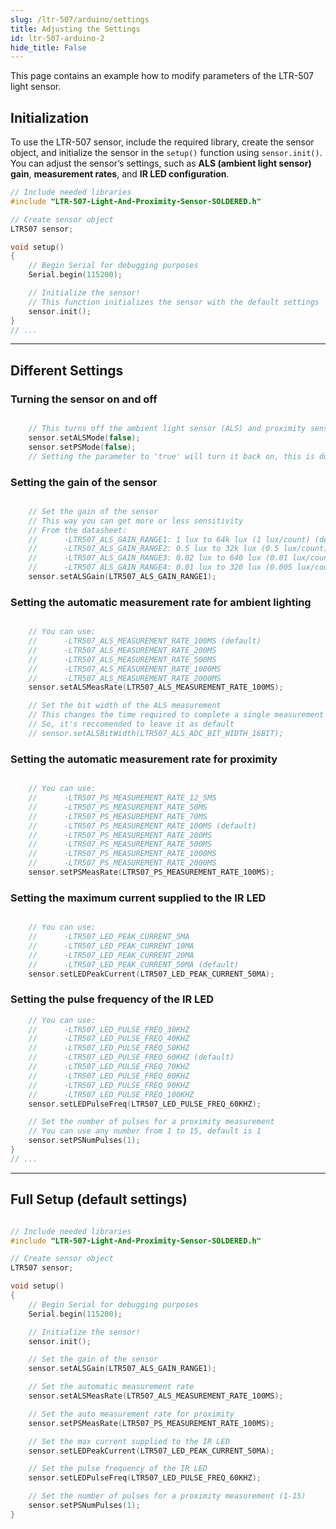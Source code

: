 ```yaml
---
slug: /ltr-507/arduino/settings
title: Adjusting the Settings
id: ltr-507-arduino-2 
hide_title: False
---
```


This page contains an example how to modify parameters of the LTR-507 light sensor.

## Initialization

To use the LTR-507 sensor, include the required library, create the sensor object, and initialize the sensor in the `setup()` function using `sensor.init()`. You can adjust the sensor’s settings, such as **ALS (ambient light sensor) gain**, **measurement rates**, and **IR LED configuration**.



```cpp
// Include needed libraries
#include "LTR-507-Light-And-Proximity-Sensor-SOLDERED.h"

// Create sensor object
LTR507 sensor;

void setup()
{
    // Begin Serial for debugging purposes
    Serial.begin(115200);

    // Initialize the sensor!
    // This function initializes the sensor with the default settings
    sensor.init();
}
// ...
```

---

## Different Settings

### Turning the sensor on and off

```cpp

    // This turns off the ambient light sensor (ALS) and proximity sensor
    sensor.setALSMode(false);
    sensor.setPSMode(false);
    // Setting the parameter to 'true' will turn it back on, this is done by default in init()

```

### Setting the gain of the sensor

```cpp

    // Set the gain of the sensor
    // This way you can get more or less sensitivity
    // From the datasheet:
    //      -LTR507_ALS_GAIN_RANGE1: 1 lux to 64k lux (1 lux/count) (default)
    //      -LTR507_ALS_GAIN_RANGE2: 0.5 lux to 32k lux (0.5 lux/count)
    //      -LTR507_ALS_GAIN_RANGE3: 0.02 lux to 640 lux (0.01 lux/count)
    //      -LTR507_ALS_GAIN_RANGE4: 0.01 lux to 320 lux (0.005 lux/count)
    sensor.setALSGain(LTR507_ALS_GAIN_RANGE1);
```

<FunctionDocumentation
functionName="sensor.setALSGain(uint8_t gain)"
description="Sets the gain for the ALS sensor to adjust its sensitivity."
returnDescription="None"
/>

### Setting the automatic measurement rate for ambient lighting

```cpp

    // You can use:
    //      -LTR507_ALS_MEASUREMENT_RATE_100MS (default)
    //      -LTR507_ALS_MEASUREMENT_RATE_200MS
    //      -LTR507_ALS_MEASUREMENT_RATE_500MS
    //      -LTR507_ALS_MEASUREMENT_RATE_1000MS
    //      -LTR507_ALS_MEASUREMENT_RATE_2000MS
    sensor.setALSMeasRate(LTR507_ALS_MEASUREMENT_RATE_100MS);

    // Set the bit width of the ALS measurement
    // This changes the time required to complete a single measurement
    // So, it's reccomended to leave it as default
    // sensor.setALSBitWidth(LTR507_ALS_ADC_BIT_WIDTH_16BIT);

```

<FunctionDocumentation
functionName="sensor.setALSMeasRate(uint8_t rate)"
description="Sets the measurement rate for the ambient light sensor."
returnDescription="None"
/>

### Setting the automatic measurement rate for proximity

```cpp

    // You can use:
    //      -LTR507_PS_MEASUREMENT_RATE_12_5MS
    //      -LTR507_PS_MEASUREMENT_RATE_50MS
    //      -LTR507_PS_MEASUREMENT_RATE_70MS
    //      -LTR507_PS_MEASUREMENT_RATE_100MS (default)
    //      -LTR507_PS_MEASUREMENT_RATE_200MS
    //      -LTR507_PS_MEASUREMENT_RATE_500MS
    //      -LTR507_PS_MEASUREMENT_RATE_1000MS
    //      -LTR507_PS_MEASUREMENT_RATE_2000MS
    sensor.setPSMeasRate(LTR507_PS_MEASUREMENT_RATE_100MS);
```

<FunctionDocumentation
functionName="sensor.setPSMeasRate(uint8_t rate)"
description="Sets the measurement rate for the proximity sensor."
returnDescription="None"
/>

### Setting the maximum current supplied to the IR LED

```cpp

    // You can use:
    //      -LTR507_LED_PEAK_CURRENT_5MA
    //      -LTR507_LED_PEAK_CURRENT_10MA
    //      -LTR507_LED_PEAK_CURRENT_20MA
    //      -LTR507_LED_PEAK_CURRENT_50MA (default)
    sensor.setLEDPeakCurrent(LTR507_LED_PEAK_CURRENT_50MA);
```
<FunctionDocumentation
functionName="sensor.setLEDPeakCurrent(uint8_t current)"
description="Sets the peak current for the IR LED used in proximity sensing."
returnDescription="None"
/>

### Setting the pulse frequency of the IR LED

```cpp
    // You can use:
    //      -LTR507_LED_PULSE_FREQ_30KHZ
    //      -LTR507_LED_PULSE_FREQ_40KHZ
    //      -LTR507_LED_PULSE_FREQ_50KHZ
    //      -LTR507_LED_PULSE_FREQ_60KHZ (default)
    //      -LTR507_LED_PULSE_FREQ_70KHZ
    //      -LTR507_LED_PULSE_FREQ_80KHZ
    //      -LTR507_LED_PULSE_FREQ_90KHZ
    //      -LTR507_LED_PULSE_FREQ_100KHZ
    sensor.setLEDPulseFreq(LTR507_LED_PULSE_FREQ_60KHZ);

    // Set the number of pulses for a proximity measurement
    // You can use any number from 1 to 15, default is 1
    sensor.setPSNumPulses(1);
}
// ...

```

<FunctionDocumentation
functionName="sensor.setLEDPulseFreq(uint8_t freq)"
description="Sets the pulse frequency for the IR LED used in proximity sensing."
returnDescription="None"
/>

---

## Full Setup (default settings)

```cpp

// Include needed libraries
#include "LTR-507-Light-And-Proximity-Sensor-SOLDERED.h"

// Create sensor object
LTR507 sensor;

void setup()
{
    // Begin Serial for debugging purposes
    Serial.begin(115200);

    // Initialize the sensor!
    sensor.init();

    // Set the gain of the sensor
    sensor.setALSGain(LTR507_ALS_GAIN_RANGE1);

    // Set the automatic measurement rate
    sensor.setALSMeasRate(LTR507_ALS_MEASUREMENT_RATE_100MS);

    // Set the auto measurement rate for proximity
    sensor.setPSMeasRate(LTR507_PS_MEASUREMENT_RATE_100MS);

    // Set the max current supplied to the IR LED
    sensor.setLEDPeakCurrent(LTR507_LED_PEAK_CURRENT_50MA);

    // Set the pulse frequency of the IR LED
    sensor.setLEDPulseFreq(LTR507_LED_PULSE_FREQ_60KHZ);

    // Set the number of pulses for a proximity measurement (1-15)
    sensor.setPSNumPulses(1);
}
```

<QuickLink 
  title="adjustSettings.ino" 
  description="Example file for adjusting the setting with the LTR-507 sensor"
  url="https://github.com/SolderedElectronics/Soldered-Digital-Light-Sensor-Arduino-Library/blob/main/examples/adjustSettings/adjustSettings.ino" 
/>
